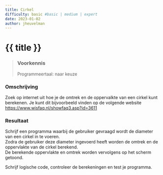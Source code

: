 ```yaml
---
title: Cirkel
difficulty: basic #basic | medium | expert
date: 2023-01-02
author: jheuvelman
---
```




# {{ title }}

> ### Voorkennis
> Programmeertaal: naar keuze

### Omschrijving
Zoek op internet uit hoe je de omtrek en de oppervalkte van een cirkel
kunt berekenen. Je kunt dit bijvoorbeeld vinden op de volgende website
<https://www.wisfaq.nl/showfaq3.asp?id=3611>

### Resultaat
Schrijf een programma waarbij de gebruiker gevraagd wordt de diameter
van een cirkel in te voeren.  
Zodra de gebruiker deze diameter ingevoerd heeft worden de omtrek en de oppervlakte van de cirkel berekend.  
De berekende oppervlakte en omtrek worden vervolgens op het scherm getoond.
  
Schrijf logische code, controleer de berekeningen en test je programma.
